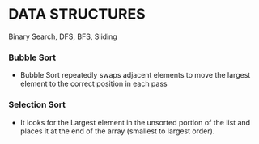 # DATA STRUCTURES

Binary Search, DFS, BFS, Sliding

### Bubble Sort
- Bubble Sort repeatedly swaps adjacent elements to move the largest element to the correct position in each pass

### Selection Sort
- It looks for the Largest element in the unsorted portion of the list and places it at the end of the array (smallest to largest order).